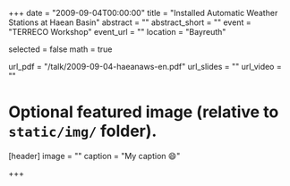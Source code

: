 +++
date = "2009-09-04T00:00:00"
title = "Installed Automatic Weather Stations at Haean Basin"
abstract = ""
abstract_short = ""
event = "TERRECO Workshop"
event_url = ""
location = "Bayreuth"

selected = false
math = true

url_pdf = "/talk/2009-09-04-haeanaws-en.pdf"
url_slides = ""
url_video = ""

# Optional featured image (relative to `static/img/` folder).
[header]
image = ""
caption = "My caption :smile:"

+++
